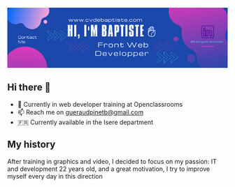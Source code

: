 ![Cover](https://github.com/BaptGP/BaptGP/blob/main/img/www.cvdebaptiste.com.png)

## Hi there 👋

* 🌱 Currently in web developer training at Openclassrooms
* 📫 Reach me on gueraudpinetb@gmail.com
* 🇫🇷 Currently available in the Isere department

## My history

After training in graphics and video, I decided to focus on my passion: IT and development
22 years old, and a great motivation, I try to improve myself every day in this direction
